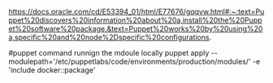 https://docs.oracle.com/cd/E53394_01/html/E77676/gqqvw.html#:~:text=Puppet%20discovers%20information%20about%20a,install%20the%20Puppet%20software%20package.&text=Puppet%20works%20by%20using%20a,specific%20and%20node%2Dspecific%20configurations.



#puppet command runnign the mdoule locally 
puppet apply --modulepath='/etc/puppetlabs/code/environments/production/modules/' -e 'include docker::package'


